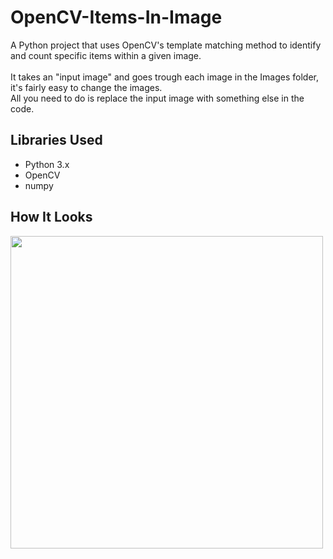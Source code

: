 # OpenCV-Items-In-Image
A Python project that uses OpenCV's template matching method to identify and count specific items within a given image.
<br><br>
It takes an "input image" and goes trough each image in the Images folder, it's fairly easy to change the images.<br>
All you need to do is replace the input image with something else in the code.
## Libraries Used
- Python 3.x
- OpenCV
- numpy 
  
## How It Looks
<img src="https://github.com/lucas-ohlin/OpenCV-Items-In-Image/assets/113690228/b09df373-e17e-48ce-90e8-abb512ba5867" width="500">
